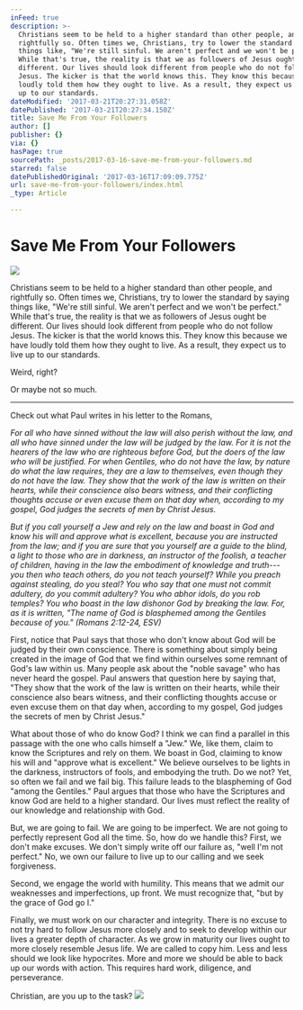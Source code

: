 ```yaml
---
inFeed: true
description: >-
  Christians seem to be held to a higher standard than other people, and
  rightfully so. Often times we, Christians, try to lower the standard by saying
  things like, "We're still sinful. We aren't perfect and we won't be perfect."
  While that's true, the reality is that we as followers of Jesus ought be
  different. Our lives should look different from people who do not follow
  Jesus. The kicker is that the world knows this. They know this because we have
  loudly told them how they ought to live. As a result, they expect us to live
  up to our standards.
dateModified: '2017-03-21T20:27:31.058Z'
datePublished: '2017-03-21T20:27:34.150Z'
title: Save Me From Your Followers
author: []
publisher: {}
via: {}
hasPage: true
sourcePath: _posts/2017-03-16-save-me-from-your-followers.md
starred: false
datePublishedOriginal: '2017-03-16T17:09:09.775Z'
url: save-me-from-your-followers/index.html
_type: Article

---
```

# Save Me From Your Followers
![](https://the-grid-user-content.s3-us-west-2.amazonaws.com/444f056b-6728-467d-bf4e-bb1e93cdd348.jpg)

Christians seem to be held to a higher standard than other people, and rightfully so. Often times we, Christians, try to lower the standard by saying things like, "We're still sinful. We aren't perfect and we won't be perfect." While that's true, the reality is that we as followers of Jesus ought be different. Our lives should look different from people who do not follow Jesus. The kicker is that the world knows this. They know this because we have loudly told them how they ought to live. As a result, they expect us to live up to our standards.

Weird, right?

Or maybe not so much.

---

Check out what Paul writes in his letter to the Romans,

_For all who have sinned without the law will also perish without the law, and all who have sinned under the law will be judged by the law. For it is not the hearers of the law who are righteous before God, but the doers of the law who will be justified. For when Gentiles, who do not have the law, by nature do what the law requires, they are a law to themselves, even though they do not have the law. They show that the work of the law is written on their hearts, while their conscience also bears witness, and their conflicting thoughts accuse or even excuse them on that day when, according to my gospel, God judges the secrets of men by Christ Jesus._

_But if you call yourself a Jew and rely on the law and boast in God and know his will and approve what is excellent, because you are instructed from the law; and if you are sure that you yourself are a guide to the blind, a light to those who are in darkness, an instructor of the foolish, a teacher of children, having in the law the embodiment of knowledge and truth---you then who teach others, do you not teach yourself? While you preach against stealing, do you steal? You who say that one must not commit adultery, do you commit adultery? You who abhor idols, do you rob temples? You who boast in the law dishonor God by breaking the law. For, as it is written, "The name of God is blasphemed among the Gentiles because of you." (Romans 2:12-24, ESV)_

First, notice that Paul says that those who don't know about God will be judged by their own conscience. There is something about simply being created in the image of God that we find within ourselves some remnant of God's law within us. Many people ask about the "noble savage" who has never heard the gospel. Paul answers that question here by saying that, "They show that the work of the law is written on their hearts, while their conscience also bears witness, and their conflicting thoughts accuse or even excuse them on that day when, according to my gospel, God judges the secrets of men by Christ Jesus."

What about those of who do know God? I think we can find a parallel in this passage with the one who calls himself a "Jew." We, like them, claim to know the Scriptures and rely on them. We boast in God, claiming to know his will and "approve what is excellent." We believe ourselves to be lights in the darkness, instructors of fools, and embodying the truth. Do we not? Yet, so often we fail and we fail big. This failure leads to the blaspheming of God "among the Gentiles." Paul argues that those who have the Scriptures and know God are held to a higher standard. Our lives must reflect the reality of our knowledge and relationship with God.

But, we are going to fail. We are going to be imperfect. We are not going to perfectly represent God all the time. So, how do we handle this? First, we don't make excuses. We don't simply write off our failure as, "well I'm not perfect." No, we own our failure to live up to our calling and we seek forgiveness.

Second, we engage the world with humility. This means that we admit our weaknesses and imperfections, up front. We must recognize that, "but by the grace of God go I."

Finally, we must work on our character and integrity. There is no excuse to not try hard to follow Jesus more closely and to seek to develop within our lives a greater depth of character. As we grow in maturity our lives ought to more closely resemble Jesus life. We are called to copy him. Less and less should we look like hypocrites. More and more we should be able to back up our words with action. This requires hard work, diligence, and perseverance.

Christian, are you up to the task?
![](https://the-grid-user-content.s3-us-west-2.amazonaws.com/1d91cef8-be6d-452d-b964-77286c7d5b98.jpg)